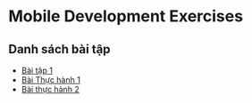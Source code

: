 # Mobile Development Exercises

## Danh sách bài tập
- [Bài tập 1](./Exercise_1/README.md)
- [Bài Thực hành 1](./Practice_1/README.md)
- [Bài thực hành 2](./Practice_2/README.md)